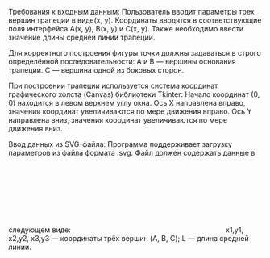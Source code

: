 Требования к входным данным:
Пользователь вводит параметры трех вершин трапеции в виде(x, y). 
Координаты вводятся в соответствующие поля интерфейса A(x, y), B(x, y) и C(x, y).
Также необходимо ввести значение длины средней линии трапеции.

Для корректного построения фигуры точки должны задаваться в строго определённой последовательности:
A и B — вершины основания трапеции.
C — вершина одной из боковых сторон.

При построении трапеции используется система координат графического холста (Canvas) библиотеки Tkinter:
Начало координат (0, 0) находится в левом верхнем углу окна.
Ось X направлена вправо, значения координат увеличиваются по мере движения вправо.
Ось Y направлена вниз, значения координат увеличиваются по мере движения вниз.

Ввод данных из SVG-файла:
Программа поддерживает загрузку параметров из файла формата .svg.
Файл должен содержать данные в следующем виде:
<svg>
x1,y1 x2,y2 x3,y3
L
</svg>
x1,y1, x2,y2, x3,y3 — координаты трёх вершин (A, B, C);
L — длина средней линии.

